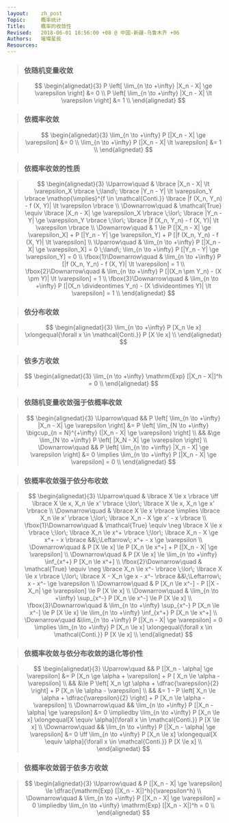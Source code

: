```yaml
---
layout:    zh_post
Topic:     概率统计
Title:     概率的收敛性
Revised:   2018-06-01 18:56:00 +08 @ 中国-新疆-乌鲁木齐 +06
Authors:   璀璨星辰
Resources:
---
```


> ### 依随机变量收敛

> $$
> \begin{alignedat}{3}
> P \left[ \lim_{n \to +\infty} |X_n - X| \ge \varepsilon \right] &= 0 \\
> P \left[ \lim_{n \to +\infty} |X_n - X| \lt \varepsilon \right] &= 1 \\
> \end{alignedat}
> $$
>

> ### 依概率收敛

> $$
> \begin{alignedat}{3}
> \lim_{n \to +\infty} P [|X_n - X| \ge \varepsilon] &= 0 \\
> \lim_{n \to +\infty} P [|X_n - X| \lt \varepsilon] &= 1 \\
> \end{alignedat}
> $$
>

> ### 依概率收敛的性质

> $$
> \begin{alignedat}{3}
> \Uparrow\quad           & \lbrace |X_n - X| \lt \varepsilon_X \rbrace \;\land\; \lbrace |Y_n - Y| \lt \varepsilon_Y \rbrace \mathop{\implies}^{f \in \mathcal{Conti.}} \lbrace |f (X_n, Y_n) - f (X, Y)| \lt \varepsilon \rbrace \\
> \Downarrow\quad         & \mathcal{True} \equiv \lbrace |X_n - X| \ge \varepsilon_X \rbrace \;\lor\; \lbrace |Y_n - Y| \ge \varepsilon_Y \rbrace \;\lor\; \lbrace |f (X_n, Y_n) - f (X, Y)| \lt \varepsilon \rbrace \\
> \Downarrow\quad         & 1 \le P [|X_n - X| \ge \varepsilon_X] + P [|Y_n - Y| \ge \varepsilon_Y] + P [|f (X_n, Y_n) - f (X, Y)| \lt \varepsilon] \\
> \Uparrow\quad           & \lim_{n \to +\infty} P [|X_n - X| \ge \varepsilon_X] = 0 \;\land\; \lim_{n \to +\infty} P [|Y_n - Y| \ge \varepsilon_Y] = 0 \\
> \fbox{1}\Downarrow\quad & \lim_{n \to +\infty} P [|f (X_n, Y_n) - f (X, Y)| \lt \varepsilon] = 1 \\
> \fbox{2}\Downarrow\quad & \lim_{n \to +\infty} P [|(X_n \pm Y_n) - (X \pm Y)| \lt \varepsilon] = 1 \\
> \fbox{3}\Downarrow\quad & \lim_{n \to +\infty} P [|(X_n \divideontimes Y_n) - (X \divideontimes Y)| \lt \varepsilon] = 1 \\
> \end{alignedat}
> $$
>

> ### 依分布收敛

> $$
> \begin{alignedat}{3}
> \lim_{n \to +\infty} P [X_n \le x] \xlongequal{\forall x \in \mathcal{Conti.}} P [X \le x] \\
> \end{alignedat}
> $$
>

> ### 依多方收敛

> $$
> \begin{alignedat}{3}
> \lim_{n \to +\infty} \mathrm{Exp} [|X_n - X|]^h = 0 \\
> \end{alignedat}
> $$
>

> ### 依随机变量收敛强于依概率收敛

> $$
> \begin{alignedat}{3}
> \Uparrow\quad   && P \left[ \lim_{n \to +\infty} |X_n - X| \ge \varepsilon \right] &= P \left[ \lim_{N \to +\infty} \bigcup_{n = N}^{+\infty} (|X_n - X| \ge \varepsilon) \right] \\
>                 &&                                                                 &\ge \lim_{N \to +\infty} P \left[ |X_N - X| \ge \varepsilon \right] \\
> \Downarrow\quad && P \left[ \lim_{n \to +\infty} |X_n - X| \ge \varepsilon \right] &= 0 \implies \lim_{n \to +\infty} P [|X_n - X| \ge \varepsilon] = 0 \\
> \end{alignedat}
> $$
>

> ### 依概率收敛强于依分布收敛

> $$
> \begin{alignedat}{3}
> \Uparrow\quad           & \lbrace X \le x \rbrace \iff \lbrace X \le x, X_n \le x' \rbrace \;\lor\; \lbrace X \le x, X_n \ge x' \rbrace \\
> \Downarrow\quad         & \lbrace X \le x \rbrace \implies \lbrace X_n \le x' \rbrace \;\lor\; \lbrace X_n - X \ge x' - x \rbrace \\
> \fbox{1}\Downarrow\quad & \mathcal{True} \equiv \neg \lbrace X \le x \rbrace \;\lor\; \lbrace X_n \le x^+ \rbrace \;\lor\; \lbrace X_n - X \ge x^+ - x \rbrace &&\;\Leftarrow\; x^+ - x \ge \varepsilon \\
> \Downarrow\quad         & P [X \le x] \le P [X_n \le x^+] + P [|X_n - X| \ge \varepsilon] \\
> \Downarrow\quad         & P [X \le x] \le \lim_{n \to +\infty} \inf_{x^+} P [X_n \le x^+] \\
> \fbox{2}\Downarrow\quad & \mathcal{True} \equiv \neg \lbrace X_n \le x^- \rbrace \;\lor\; \lbrace X \le x \rbrace \;\lor\; \lbrace X - X_n \ge x - x^- \rbrace &&\;\Leftarrow\; x - x^- \ge \varepsilon \\
> \Downarrow\quad         & P [X_n \le x^-] - P [|X - X_n| \ge \varepsilon] \le P [X \le x] \\
> \Downarrow\quad         & \lim_{n \to +\infty} \sup_{x^-} P [X_n \le x^-] \le P [X \le x] \\
> \fbox{3}\Downarrow\quad & \lim_{n \to +\infty} \sup_{x^-} P [X_n \le x^-] \le P [X \le x] \le \lim_{n \to +\infty} \inf_{x^+} P [X_n \le x^+] \\
> \Downarrow\quad         &\lim_{n \to +\infty} P [|X_n - X| \ge \varepsilon] = 0 \implies \lim_{n \to +\infty} P [X_n \le x] \xlongequal{\forall x \in \mathcal{Conti.}} P [X \le x] \\
> \end{alignedat}
> $$
>

> ### 依概率收敛与依分布收敛的退化等价性

> $$
> \begin{alignedat}{3}
> \Uparrow\quad   &&                      P [|X_n - \alpha| \ge \varepsilon] &= P [X_n \ge \alpha + \varepsilon] + P [ X_n \le \alpha - \varepsilon] \\
>                 &&                                                         &\le P \left[ X_n \gt \alpha + \dfrac{\varepsilon}{2} \right] + P [X_n \le \alpha - \varepsilon] \\
>                 &&                                                         &= 1 - P \left[ X_n \le \alpha + \dfrac{\varepsilon}{2} \right] + P [X_n \le \alpha - \varepsilon] \\
> \Downarrow\quad && \lim_{n \to +\infty} P [|X_n - \alpha| \ge \varepsilon] &= 0 \impliedby \lim_{n \to +\infty} P [X_n \le x] \xlongequal[X \equiv \alpha]{\forall x \in \mathcal{Conti.}} P [X \le x] \\
> \Downarrow\quad && \lim_{n \to +\infty} P [|X_n - \alpha| \ge \varepsilon] &= 0 \iff \lim_{n \to +\infty} P [X_n \le x] \xlongequal[X \equiv \alpha]{\forall x \in \mathcal{Conti.}} P [X \le x] \\
> \end{alignedat}
> $$
>

> ### 依概率收敛弱于依多方收敛

> $$
> \begin{alignedat}{3}
> \Uparrow\quad   & P [|X_n - X| \ge \varepsilon] \le \dfrac{\mathrm{Exp} [|X_n - X|]^h}{\varepsilon^h} \\
> \Downarrow\quad & \lim_{n \to +\infty} P [|X_n - X| \ge \varepsilon] = 0 \impliedby \lim_{n \to +\infty} \mathrm{Exp} [|X_n - X|]^h = 0 \\
> \end{alignedat}
> $$
>

